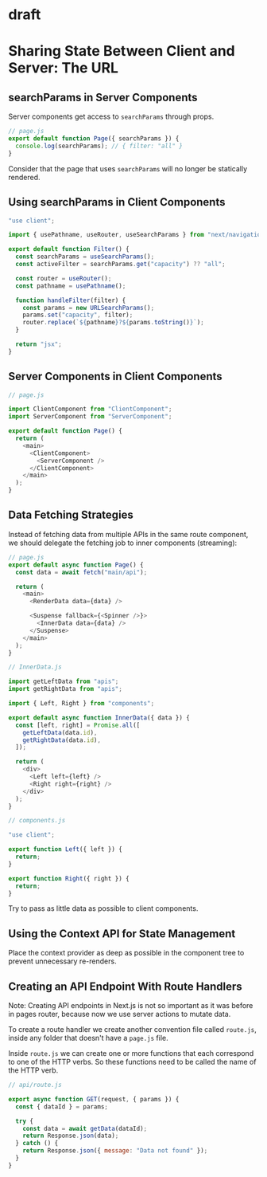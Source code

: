 # draft

# Sharing State Between Client and Server: The URL

## searchParams in Server Components

Server components get access to `searchParams` through props.

```js
// page.js
export default function Page({ searchParams }) {
  console.log(searchParams); // { filter: "all" }
}
```

Consider that the page that uses `searchParams` will no longer be statically rendered.

## Using searchParams in Client Components

```js
"use client";

import { usePathname, useRouter, useSearchParams } from "next/navigation";

export default function Filter() {
  const searchParams = useSearchParams();
  const activeFilter = searchParams.get("capacity") ?? "all";

  const router = useRouter();
  const pathname = usePathname();

  function handleFilter(filter) {
    const params = new URLSearchParams();
    params.set("capacity", filter);
    router.replace(`${pathname}?${params.toString()}`);
  }

  return "jsx";
}
```

## Server Components in Client Components

```js
// page.js

import ClientComponent from "ClientComponent";
import ServerComponent from "ServerComponent";

export default function Page() {
  return (
    <main>
      <ClientComponent>
        <ServerComponent />
      </ClientComponent>
    </main>
  );
}
```

## Data Fetching Strategies

Instead of fetching data from multiple APIs in the same route component, we should delegate the fetching job to inner components (streaming):

```js
// page.js
export default async function Page() {
  const data = await fetch("main/api");

  return (
    <main>
      <RenderData data={data} />

      <Suspense fallback={<Spinner />}>
        <InnerData data={data} />
      </Suspense>
    </main>
  );
}
```

```js
// InnerData.js

import getLeftData from "apis";
import getRightData from "apis";

import { Left, Right } from "components";

export default async function InnerData({ data }) {
  const [left, right] = Promise.all([
    getLeftData(data.id),
    getRightData(data.id),
  ]);

  return (
    <div>
      <Left left={left} />
      <Right right={right} />
    </div>
  );
}
```

```js
// components.js

"use client";

export function Left({ left }) {
  return;
}

export function Right({ right }) {
  return;
}
```

Try to pass as little data as possible to client components.

## Using the Context API for State Management

Place the context provider as deep as possible in the component tree to prevent unnecessary re-renders.

## Creating an API Endpoint With Route Handlers

Note: Creating API endpoints in Next.js is not so important as it was before in pages router, because now we use server actions to mutate data.

To create a route handler we create another convention file called `route.js`, inside any folder that doesn't have a `page.js` file.

Inside `route.js` we can create one or more functions that each correspond to one of the HTTP verbs. So these functions need to be called the name of the HTTP verb.

```js
// api/route.js

export async function GET(request, { params }) {
  const { dataId } = params;

  try {
    const data = await getData(dataId);
    return Response.json(data);
  } catch () {
    return Response.json({ message: "Data not found" });
  }
}
```
